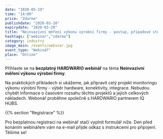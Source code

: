 ```yaml
---
date: "2020-03-19"
time: "14:00"
price: "Zdarma"
publishdate: "2020-03-10"
expirydate: "2020-03-20"
title: "Neinvazivní měření výkonu výrobní firmy - postup, případové studie, náklady"
hashtags: ["webinar","zdarma"]
category: industry
image_main: /events/webinar.jpg
event_type: "Webinář"
place: "Online"
---
```


Přihlaste se na **bezplatný HARDWARIO webinář** na téma **Neinvazivní měření výkonu výrobní firmy**.

Na praktických příkladech si ukážeme, jak připravit celý projekt monitoringu výkonu výrobní firmy - výběr hardware, konektivity, integrace. Nebudou chybět informace o časovém rozsahu těchto projektů a jejich celkových nákladech. Webonář proběhne společně s HARDWARIO partnerem IQ HUBS.

{{% section "Registrace" %}}

Pro bezplatnou registraci na webinář stačí vyplnit formulář níže. Den před konáním webinářem vám na e-mail přijde odkaz s instrukcemi pro připojení. Těšíme se!

<script charset="utf-8" type="text/javascript" src="//js.hsforms.net/forms/shell.js"></script>
<script>
  hbspt.forms.create({
	portalId: "5453210",
	formId: "9b5748de-37ea-4d76-a2d5-59e55140579d"
});
</script>

